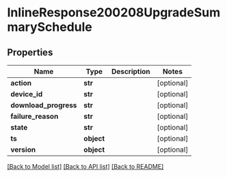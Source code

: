 # InlineResponse200208UpgradeSummarySchedule

## Properties
Name | Type | Description | Notes
------------ | ------------- | ------------- | -------------
**action** | **str** |  | [optional] 
**device_id** | **str** |  | [optional] 
**download_progress** | **str** |  | [optional] 
**failure_reason** | **str** |  | [optional] 
**state** | **str** |  | [optional] 
**ts** | **object** |  | [optional] 
**version** | **object** |  | [optional] 

[[Back to Model list]](../README.md#documentation-for-models) [[Back to API list]](../README.md#documentation-for-api-endpoints) [[Back to README]](../README.md)

